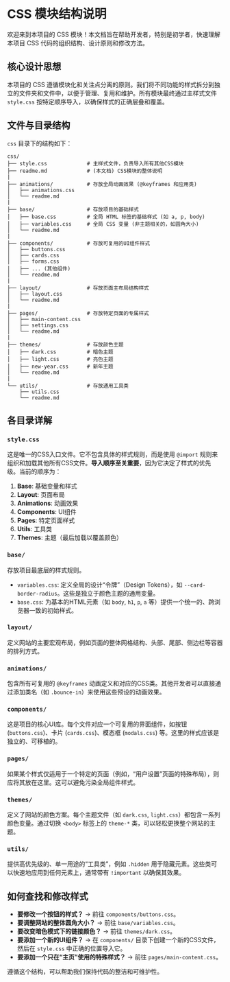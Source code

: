 # CSS 模块结构说明

欢迎来到本项目的 CSS 模块！本文档旨在帮助开发者，特别是初学者，快速理解本项目 CSS 代码的组织结构、设计原则和修改方法。

## 核心设计思想

本项目的 CSS 遵循模块化和关注点分离的原则。我们将不同功能的样式拆分到独立的文件夹和文件中，以便于管理、复用和维护。所有模块最终通过主样式文件 `style.css` 按特定顺序导入，以确保样式的正确层叠和覆盖。

## 文件与目录结构

`css` 目录下的结构如下：

```
css/
├── style.css             # 主样式文件，负责导入所有其他CSS模块
├── readme.md             # (本文档) CSS模块的整体说明
|
├── animations/           # 存放全局动画效果 (@keyframes 和应用类)
│   ├── animations.css
│   └── readme.md
|
├── base/                 # 存放项目的基础样式
│   ├── base.css          # 全局 HTML 标签的基础样式 (如 a, p, body)
│   ├── variables.css     # 全局 CSS 变量 (非主题相关的，如圆角大小)
│   └── readme.md
|
├── components/           # 存放可复用的UI组件样式
│   ├── buttons.css
│   ├── cards.css
│   ├── forms.css
│   ├── ... (其他组件)
│   └── readme.md
|
├── layout/               # 存放页面主布局结构样式
│   ├── layout.css
│   └── readme.md
|
├── pages/                # 存放特定页面的专属样式
│   ├── main-content.css
│   ├── settings.css
│   └── readme.md
|
├── themes/               # 存放颜色主题
│   ├── dark.css          # 暗色主题
│   ├── light.css         # 亮色主题
│   ├── new-year.css      # 新年主题
│   └── readme.md
|
└── utils/                # 存放通用工具类
    ├── utils.css
    └── readme.md
```

## 各目录详解

### `style.css`
这是唯一的CSS入口文件。它不包含具体的样式规则，而是使用 `@import` 规则来组织和加载其他所有CSS文件。**导入顺序至关重要**，因为它决定了样式的优先级。当前的顺序为：
1.  **Base**: 基础变量和样式
2.  **Layout**: 页面布局
3.  **Animations**: 动画效果
4.  **Components**: UI组件
5.  **Pages**: 特定页面样式
6.  **Utils**: 工具类
7.  **Themes**: 主题（最后加载以覆盖颜色）

### `base/`
存放项目最底层的样式规则。
-   `variables.css`: 定义全局的设计“令牌”（Design Tokens），如 `--card-border-radius`。这些是独立于颜色主题的通用变量。
-   `base.css`: 为基本的HTML元素（如 `body`, `h1`, `p`, `a` 等）提供一个统一的、跨浏览器一致的初始样式。

### `layout/`
定义网站的主要宏观布局，例如页面的整体网格结构、头部、尾部、侧边栏等容器的排列方式。

### `animations/`
包含所有可复用的 `@keyframes` 动画定义和对应的CSS类。其他开发者可以直接通过添加类名（如 `.bounce-in`）来使用这些预设的动画效果。

### `components/`
这是项目的核心UI库。每个文件对应一个可复用的界面组件，如按钮 (`buttons.css`)、卡片 (`cards.css`)、模态框 (`modals.css`) 等。这里的样式应该是独立的、可移植的。

### `pages/`
如果某个样式仅适用于一个特定的页面（例如，“用户设置”页面的特殊布局），则应将其放在这里。这可以避免污染全局组件样式。

### `themes/`
定义了网站的颜色方案。每个主题文件（如 `dark.css`, `light.css`）都包含一系列颜色变量。通过切换 `<body>` 标签上的 `theme-*` 类，可以轻松更换整个网站的主题。

### `utils/`
提供高优先级的、单一用途的“工具类”，例如 `.hidden` 用于隐藏元素。这些类可以快速地应用到任何元素上，通常带有 `!important` 以确保其效果。

## 如何查找和修改样式

-   **要修改一个按钮的样式？** -> 前往 `components/buttons.css`。
-   **要调整网站的整体圆角大小？** -> 前往 `base/variables.css`。
-   **要改变暗色模式下的链接颜色？** -> 前往 `themes/dark.css`。
-   **要添加一个新的UI组件？** -> 在 `components/` 目录下创建一个新的CSS文件，然后在 `style.css` 中正确的位置导入它。
-   **要添加一个只在“主页”使用的特殊样式？** -> 前往 `pages/main-content.css`。

遵循这个结构，可以帮助我们保持代码的整洁和可维护性。
